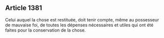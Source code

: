 Article 1381
----
Celui auquel la chose est restituée, doit tenir compte, même au possesseur de
mauvaise foi, de toutes les dépenses nécessaires et utiles qui ont été faites
pour la conservation de la chose.
